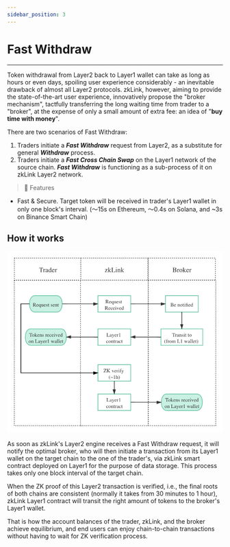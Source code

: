 ```yaml
---
sidebar_position: 3
---
```


# Fast Withdraw

---
Token withdrawal from Layer2 back to Layer1 wallet can take as long as hours or even days, spoiling user experience considerably - an inevitable drawback of almost all Layer2 protocols. zkLink, however, aiming to provide the state-of-the-art user experience, innovatively propose the "broker mechanism", tactfully transferring the long waiting time from trader to a "broker", at the expense of only a small amount of extra fee: an idea of "**buy time with money**".

There are two scenarios of Fast Withdraw:
1. Traders initiate a ***Fast Withdraw*** request from Layer2, as a substitute for general ***Withdraw*** process.
2. Traders initiate a ***Fast Cross Chain Swap*** on the Layer1 network of the source chain. ***Fast Withdraw*** is functioning as a sub-process of it on zkLink Layer2 network.


<div className="cancel-md-margin cancel-img">

> **🥇** <span className="highlight">Features</span>
- Fast & Secure. Target token will be received in trader's Layer1 wallet in only one block's interval. (～15s on Ethereum, ～0.4s on Solana, and ~3s on Binance Smart Chain)


</div>

## How it works

![Fast Withdraw](../../static/img/fastwithdraw.png)

As soon as zkLink's Layer2 engine receives a Fast Withdraw request, it will notify the optimal broker, who will then initiate a transaction from its Layer1 wallet on the target chain to the one of the trader's, via zkLink smart contract deployed on Layer1 for the purpose of data storage. This process takes only one block interval of the target chain.

When the ZK proof of this Layer2 transaction is verified, i.e., the final roots of both chains are consistent (normally it takes from 30 minutes to 1 hour), zkLink Layer1 contract will transit the right amount of tokens to the broker's Layer1 wallet.

That is how the account balances of the trader, zkLink, and the broker achieve equilibrium, and end users can enjoy chain-to-chain transactions without having to wait for ZK verification process.
